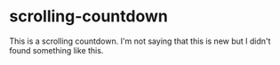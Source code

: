 # scrolling-countdown
This is a scrolling countdown. I'm not saying that this is new but I didn't found something like this.
